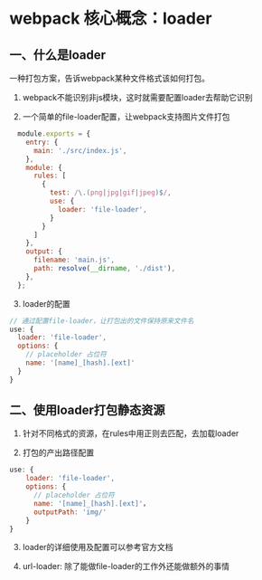 # webpack 核心概念：loader

## 一、什么是loader

一种打包方案，告诉webpack某种文件格式该如何打包。

1. webpack不能识别非js模块，这时就需要配置loader去帮助它识别


2. 一个简单的file-loader配置，让webpack支持图片文件打包
  ```js
    module.exports = {
      entry: {
        main: './src/index.js',
      },
      module: {
        rules: [
          {
            test: /\.(png|jpg|gif|jpeg)$/,
            use: {
              loader: 'file-loader',
            }
          }
        ]
      },
      output: {
        filename: 'main.js',
        path: resolve(__dirname, './dist'),
      },
    };  
  ```
  
3. loader的配置
  ```js
  // 通过配置file-loader，让打包出的文件保持原来文件名
  use: {
    loader: 'file-loader',
    options: {
      // placeholder 占位符
      name: '[name]_[hash].[ext]'
    }
  }
  ```
  
  
## 二、使用loader打包静态资源 

1. 针对不同格式的资源，在rules中用正则去匹配，去加载loader

2. 打包的产出路径配置
  ```js
  use: {
      loader: 'file-loader',
      options: {
        // placeholder 占位符
        name: '[name]_[hash].[ext]'，
        outputPath: 'img/'
      }
  }
  ```
 
3. loader的详细使用及配置可以参考官方文档

4. url-loader: 除了能做file-loader的工作外还能做额外的事情
  
